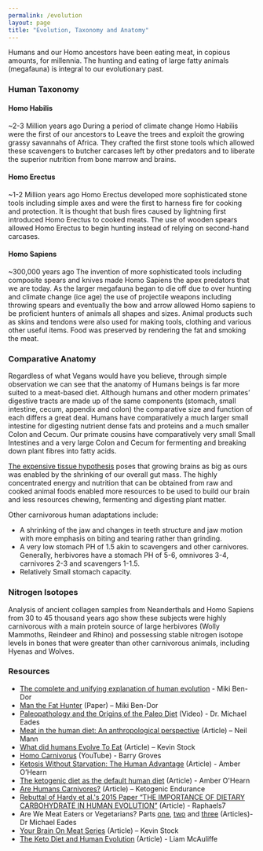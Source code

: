 ```yaml
---
permalink: /evolution
layout: page
title: "Evolution, Taxonomy and Anatomy"
---
```


Humans and our Homo ancestors have been eating meat, in copious amounts, for millennia. The hunting and eating of large fatty animals (megafauna) is integral to our evolutionary past.
### Human Taxonomy
#### Homo Habilis
~2-3 Million years ago
During a period of climate change Homo Habilis were the first of our ancestors to Leave the trees and exploit the growing grassy savannahs of Africa. They crafted the first stone tools which allowed these scavengers to butcher carcases left by other predators and to liberate the superior nutrition from bone marrow and brains. 
#### Homo Erectus
~1-2 Million years ago
Homo Erectus developed more sophisticated stone tools including simple axes and were the first to harness fire for cooking and protection. It is thought that bush fires caused by lightning first introduced Homo Erectus to cooked meats. The use of wooden spears allowed Homo Erectus to begin hunting instead of relying on second-hand carcases. 
#### Homo Sapiens
~300,000 years ago
The invention of more sophisticated tools including composite spears and knives made Homo Sapiens the apex predators that we are today. As the larger megafauna began to die off due to over hunting and climate change (ice age) the use of projectile weapons including throwing spears and eventually the bow and arrow allowed Homo sapiens to be proficient hunters of animals all shapes and sizes. Animal products such as skins and tendons were also used for making tools, clothing and various other useful items. Food was preserved by rendering the fat and smoking the meat.
### Comparative Anatomy
Regardless of what Vegans would have you believe, through simple observation we can see that the anatomy of Humans beings is far more suited to a meat-based diet. Although humans and other modern primates’ digestive tracts are made up of the same components (stomach, small intestine, cecum, appendix and colon) the comparative size and function of each differs a great deal. Humans have comparatively a much larger small intestine for digesting nutrient dense fats and proteins and a much smaller Colon and Cecum. Our primate cousins have comparatively very small Small Intestines and a very large Colon and Cecum for fermenting and breaking down plant fibres into fatty acids. 

[The expensive tissue hypothesis](http://www.scielo.br/scielo.php?script=sci_arttext&pid=S0100-84551997000100023) poses that growing brains as big as ours was enabled by the shrinking of our overall gut mass. The highly concentrated energy and nutrition that can be obtained from raw and cooked animal foods enabled more resources to be used to build our brain and less resources chewing, fermenting and digesting plant matter.

Other carnivorous human adaptations include:
- A shrinking of the jaw and changes in teeth structure and jaw motion with more emphasis on biting and tearing rather than grinding.
- A very low stomach PH of 1.5 akin to scavengers and other carnivores. Generally, herbivores have a stomach PH of 5-6, omnivores 3-4, carnivores 2-3 and scavengers 1-1.5.
- Relatively Small stomach capacity.

### Nitrogen Isotopes
Analysis of ancient collagen samples from Neanderthals and Homo Sapiens from 30 to 45 thousand years ago show these subjects were highly carnivorous with a main protein source of large herbivores (Wolly Mammoths, Reindeer and Rhino) and possessing stable nitrogen isotope levels in bones that were greater than other carnivorous animals, including Hyenas and Wolves. 


### Resources
- [The complete and unifying explanation of human evolution](https://www.paleostyle.com/?p=2212) - Miki Ben-Dor
- [Man the Fat Hunter](https://eatmeatdrinkwater.files.wordpress.com/2015/04/man-the-fat-hunter-by-miki-ben-dor.pdf) (Paper) – Miki Ben-Dor
- [Paleopathology and the Origins of the Paleo Diet](https://www.youtube.com/watch?v=3fewDdSUSwg) (Video) - Dr. Michael Eades
- [Meat in the human diet: An anthropological perspective](https://onlinelibrary.wiley.com/doi/full/10.1111/j.1747-0080.2007.00194.x) (Article) – Neil Mann
- [What did humans Evolve To Eat](https://www.kevinstock.io/health/what-did-humans-evolve-to-eat/) (Article) – Kevin Stock
- [Homo Carnivorus](https://www.youtube.com/watch?v=qn5zdWucv6I) (YouTube) - Barry Groves
- [Ketosis Without Starvation: The Human Advantage](http://www.ketotic.org/2018/04/ketosis-without-starvation-human.html) (Article) - Amber O’Hearn
- [The ketogenic diet as the default human diet](http://www.empiri.ca/2014/11/the-ketogenic-diet-as-default-human.html) (Article) - Amber O'Hearn
- [Are Humans Carnivores?](https://ketogenicendurance.com/2018/06/22/carnivore-diet-are-humans-carnivores/) (Article) – Ketogenic Endurance
- [Rebuttal of Hardy et al.'s 2015 Paper “THE IMPORTANCE OF DIETARY CARBOHYDRATE IN HUMAN EVOLUTION”](https://raphaels7.wordpress.com/2015/09/19/rebuttal-of-14-claims-about-metabolism-genetics-paleoanthropology-stable-isotope-analyses-in-hardy-et-al-s-paper-2015-the-importance-of-dietary-carbohydrate-in-human-evolutio/) (Article) - Raphaels7
- Are We Meat Eaters or Vegetarians? Parts [one](https://www.proteinpower.com/are-we-meat-eaters-or-vegetarians-part-i/), [two](https://www.proteinpower.com/are-we-meat-eaters-or-vegetarians-part-ii/) and [three](https://www.proteinpower.com/are-we-meat-eaters-or-vegetarians-part-iii/) (Articles)- Dr Michael Eades
- [Your Brain On Meat Series](https://www.kevinstock.io/health/your-brain-on-meat/) (Article) – Kevin Stock
- [The Keto Diet and Human Evolution](https://www.doctorkiltz.com/keto-diet-and-evolution/) (Article) - Liam McAuliffe
